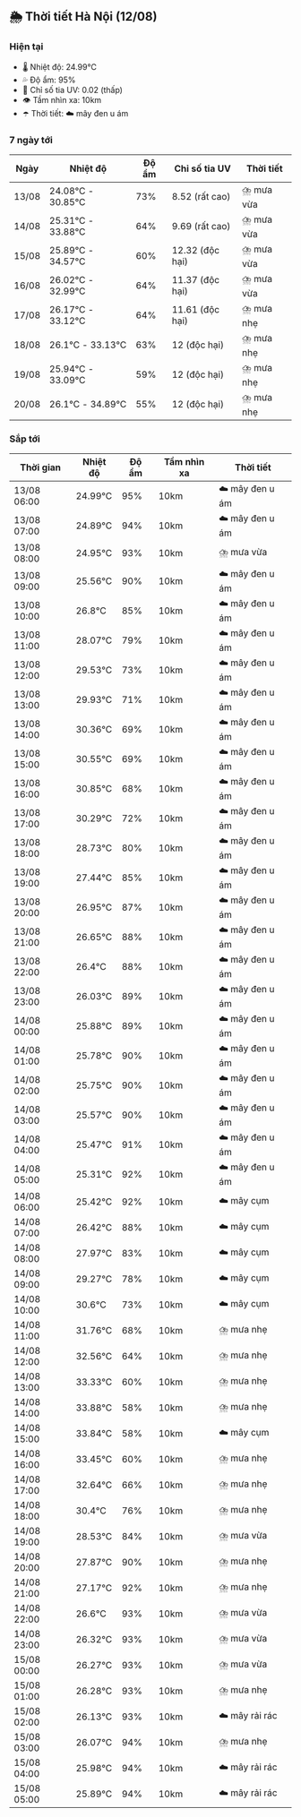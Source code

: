 ## 🌦️ Thời tiết Hà Nội (12/08)

### Hiện tại

- 🌡️ Nhiệt độ: 24.99℃
- 💦 Độ ẩm: 95%
- 🌟 Chỉ số tia UV: 0.02 (thấp)
- 👁️ Tầm nhìn xa: 10km
- ☂️ Thời tiết: ☁️ mây đen u ám

### 7 ngày tới

| Ngày | Nhiệt độ | Độ ẩm | Chỉ số tia UV | Thời tiết |
| --- | --- | --- | --- | --- |
| 13/08 | 24.08℃ - 30.85℃ | 73% | 8.52 (rất cao) | ⛈️ mưa vừa |
| 14/08 | 25.31℃ - 33.88℃ | 64% | 9.69 (rất cao) | ⛈️ mưa vừa |
| 15/08 | 25.89℃ - 34.57℃ | 60% | 12.32 (độc hại) | ⛈️ mưa vừa |
| 16/08 | 26.02℃ - 32.99℃ | 64% | 11.37 (độc hại) | ⛈️ mưa vừa |
| 17/08 | 26.17℃ - 33.12℃ | 64% | 11.61 (độc hại) | ⛈️ mưa nhẹ |
| 18/08 | 26.1℃ - 33.13℃ | 63% | 12 (độc hại) | ⛈️ mưa nhẹ |
| 19/08 | 25.94℃ - 33.09℃ | 59% | 12 (độc hại) | ⛈️ mưa nhẹ |
| 20/08 | 26.1℃ - 34.89℃ | 55% | 12 (độc hại) | ⛈️ mưa nhẹ |

### Sắp tới

| Thời gian | Nhiệt độ | Độ ẩm | Tầm nhìn xa | Thời tiết |
| --- | --- | --- | --- | --- |
| 13/08 06:00 | 24.99℃ | 95% | 10km | ☁️ mây đen u ám |
| 13/08 07:00 | 24.89℃ | 94% | 10km | ☁️ mây đen u ám |
| 13/08 08:00 | 24.95℃ | 93% | 10km | ⛈️ mưa vừa |
| 13/08 09:00 | 25.56℃ | 90% | 10km | ☁️ mây đen u ám |
| 13/08 10:00 | 26.8℃ | 85% | 10km | ☁️ mây đen u ám |
| 13/08 11:00 | 28.07℃ | 79% | 10km | ☁️ mây đen u ám |
| 13/08 12:00 | 29.53℃ | 73% | 10km | ☁️ mây đen u ám |
| 13/08 13:00 | 29.93℃ | 71% | 10km | ☁️ mây đen u ám |
| 13/08 14:00 | 30.36℃ | 69% | 10km | ☁️ mây đen u ám |
| 13/08 15:00 | 30.55℃ | 69% | 10km | ☁️ mây đen u ám |
| 13/08 16:00 | 30.85℃ | 68% | 10km | ☁️ mây đen u ám |
| 13/08 17:00 | 30.29℃ | 72% | 10km | ☁️ mây đen u ám |
| 13/08 18:00 | 28.73℃ | 80% | 10km | ☁️ mây đen u ám |
| 13/08 19:00 | 27.44℃ | 85% | 10km | ☁️ mây đen u ám |
| 13/08 20:00 | 26.95℃ | 87% | 10km | ☁️ mây đen u ám |
| 13/08 21:00 | 26.65℃ | 88% | 10km | ☁️ mây đen u ám |
| 13/08 22:00 | 26.4℃ | 88% | 10km | ☁️ mây đen u ám |
| 13/08 23:00 | 26.03℃ | 89% | 10km | ☁️ mây đen u ám |
| 14/08 00:00 | 25.88℃ | 89% | 10km | ☁️ mây đen u ám |
| 14/08 01:00 | 25.78℃ | 90% | 10km | ☁️ mây đen u ám |
| 14/08 02:00 | 25.75℃ | 90% | 10km | ☁️ mây đen u ám |
| 14/08 03:00 | 25.57℃ | 90% | 10km | ☁️ mây đen u ám |
| 14/08 04:00 | 25.47℃ | 91% | 10km | ☁️ mây đen u ám |
| 14/08 05:00 | 25.31℃ | 92% | 10km | ☁️ mây đen u ám |
| 14/08 06:00 | 25.42℃ | 92% | 10km | ☁️ mây cụm |
| 14/08 07:00 | 26.42℃ | 88% | 10km | ☁️ mây cụm |
| 14/08 08:00 | 27.97℃ | 83% | 10km | ☁️ mây cụm |
| 14/08 09:00 | 29.27℃ | 78% | 10km | ☁️ mây cụm |
| 14/08 10:00 | 30.6℃ | 73% | 10km | ☁️ mây cụm |
| 14/08 11:00 | 31.76℃ | 68% | 10km | ⛈️ mưa nhẹ |
| 14/08 12:00 | 32.56℃ | 64% | 10km | ⛈️ mưa nhẹ |
| 14/08 13:00 | 33.33℃ | 60% | 10km | ⛈️ mưa nhẹ |
| 14/08 14:00 | 33.88℃ | 58% | 10km | ⛈️ mưa nhẹ |
| 14/08 15:00 | 33.84℃ | 58% | 10km | ☁️ mây cụm |
| 14/08 16:00 | 33.45℃ | 60% | 10km | ⛈️ mưa nhẹ |
| 14/08 17:00 | 32.64℃ | 66% | 10km | ⛈️ mưa nhẹ |
| 14/08 18:00 | 30.4℃ | 76% | 10km | ⛈️ mưa nhẹ |
| 14/08 19:00 | 28.53℃ | 84% | 10km | ⛈️ mưa vừa |
| 14/08 20:00 | 27.87℃ | 90% | 10km | ⛈️ mưa nhẹ |
| 14/08 21:00 | 27.17℃ | 92% | 10km | ⛈️ mưa nhẹ |
| 14/08 22:00 | 26.6℃ | 93% | 10km | ⛈️ mưa vừa |
| 14/08 23:00 | 26.32℃ | 93% | 10km | ⛈️ mưa vừa |
| 15/08 00:00 | 26.27℃ | 93% | 10km | ⛈️ mưa vừa |
| 15/08 01:00 | 26.28℃ | 93% | 10km | ⛈️ mưa nhẹ |
| 15/08 02:00 | 26.13℃ | 93% | 10km | ☁️ mây rải rác |
| 15/08 03:00 | 26.07℃ | 94% | 10km | ⛈️ mưa nhẹ |
| 15/08 04:00 | 25.98℃ | 94% | 10km | ☁️ mây rải rác |
| 15/08 05:00 | 25.89℃ | 94% | 10km | ☁️ mây rải rác |

